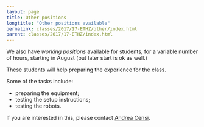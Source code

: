 ```yaml
---
layout: page
title: Other positions
longtitle: "Other positions available"
permalink: classes/2017/17-ETHZ/other/index.html
parent: classes/2017/17-ETHZ/index.html
---
```


We also have _working positions_ available  for students, for a variable number of hours, starting in August (but later start is ok as well.)

These students will help preparing the experience for the class.

Some of the tasks include:

- preparing the equipment;
- testing the setup instructions;
- testing the robots.

If you are interested in this, please contact [Andrea Censi](https://censi.science/).
